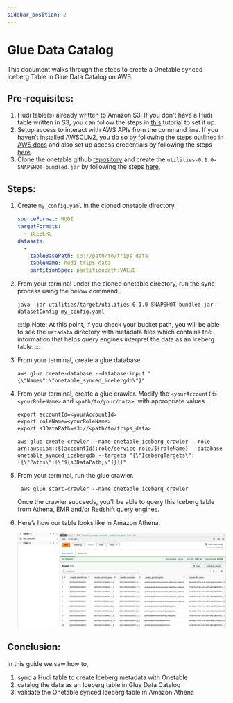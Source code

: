 ```yaml
---
sidebar_position: 2
---
```


# Glue Data Catalog
This document walks through the steps to create a Onetable synced Iceberg Table in Glue Data Catalog on AWS.

## Pre-requisites:
1. Hudi table(s) already written to Amazon S3.
   If you don't have a Hudi table written in S3, you can follow the steps in [this](https://link-to-how-to.md) tutorial to set it up.
2. Setup access to interact with AWS APIs from the command line.
   If you haven’t installed AWSCLIv2, you do so by following the steps outlined in
   [AWS docs](https://docs.aws.amazon.com/cli/latest/userguide/getting-started-install.html) and
   also set up access credentials by following the steps
   [here](https://docs.aws.amazon.com/cli/latest/userguide/getting-started-quickstart.html).
3. Clone the onetable github [repository](https://github.com/onetable-io/onetable) and create the `utilities-0.1.0-SNAPSHOT-bundled.jar`
   by following the steps [here](https://github.com/onetable-io/onetable#building-the-project-and-running-tests).

## Steps:
1. Create `my_config.yaml` in the cloned onetable directory.

    ```yaml md title="yaml"
    sourceFormat: HUDI
    targetFormats:
      - ICEBERG
    datasets:
      -
        tableBasePath: s3://path/to/trips_data
        tableName: hudi_trips_data
        partitionSpec: partitionpath:VALUE
    ```

2. From your terminal under the cloned onetable directory, run the sync process using the below command.

    ```shell md title="shell"
    java -jar utilities/target/utilities-0.1.0-SNAPSHOT-bundled.jar -datasetConfig my_config.yaml
    ```

   :::tip Note:
   At this point, if you check your bucket path, you will be able to see the `metadata` directory
   with metadata files which contains the information that helps query engines interpret the data as an Iceberg table.
   :::

3. From your terminal, create a glue database.
   
    ```shell md title="shell"
    aws glue create-database --database-input "{\"Name\":\"onetable_synced_icebergdb\"}"
    ```

4. From your terminal, create a glue crawler. Modify the `<yourAccountId>`, `<yourRoleName>` 
and `<path/to/your/data>`, with appropriate values.

   ```shell md title="shell"
   export accountId=<yourAccountId>
   export roleName=<yourRoleName>
   export s3DataPath=s3://<path/to/trips_data>
   ```
   ```shell md title="shell"
   aws glue create-crawler --name onetable_iceberg_crawler --role arn:aws:iam::${accountId}:role/service-role/${roleName} --database onetable_synced_icebergdb --targets "{\"IcebergTargets\":[{\"Paths\":[\"${s3DataPath}\"]}]}"
   ```

5. From your terminal, run the glue crawler.

   ```shell md title="shell"
    aws glue start-crawler --name onetable_iceberg_crawler
   ```
   Once the crawler succeeds, you’ll be able to query this Iceberg table from Athena,
   EMR and/or Redshift query engines.

6. Here’s how our table looks like in Amazon Athena.

   ![Iceberg Table in Amazon Athena](./static/img/athena-iceberg.png)

## Conclusion:
In this guide we saw how to, 
1. sync a Hudi table to create Iceberg metadata with Onetable
2. catalog the data as an Iceberg table in Glue Data Catalog
3. validate the Onetable synced Iceberg table in Amazon Athena
